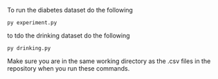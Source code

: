 To run the diabetes dataset do the following

```
py experiment.py
```

to tdo the drinking dataset do the following

```
py drinking.py
```

Make sure you are in the same working directory as the .csv files in the repository when you run these commands.